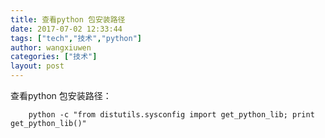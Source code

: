 ```yaml
---
title: 查看python 包安装路径
date: 2017-07-02 12:33:44
tags: ["tech","技术","python"]
author: wangxiuwen
categories: ["技术"]
layout: post
---
```


查看python 包安装路径：

		python -c "from distutils.sysconfig import get_python_lib; print get_python_lib()"